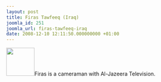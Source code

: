 ```yaml
---
layout: post
title: Firas Tawfeeq (Iraq)
joomla_id: 251
joomla_url: firas-tawfeeq-iraq
date: 2008-12-10 12:11:50.000000000 +01:00
---
```

<img src="http://www.freegaza.org/uploads/passengers/" width="75" />Firas is a cameraman with Al-Jazeera Television.<p><a href=""></a></p>
